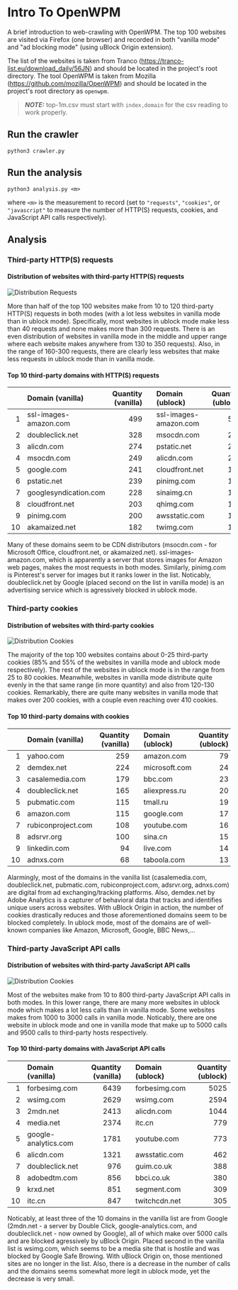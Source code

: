 # Intro To OpenWPM

A brief introduction to web-crawling with OpenWPM. The top 100 websites are visited via Firefox (one browser) and recorded in both "vanilla mode" and "ad blocking mode" (using uBlock Origin extension). 

The list of the websites is taken from Tranco (https://tranco-list.eu/download_daily/56JN) and should be located in the project's root directory. The tool OpenWPM is taken from Mozilla (https://github.com/mozilla/OpenWPM) and should be located in the project's root directory as `openwpm`.

> **_NOTE:_** top-1m.csv must start with `index,domain` for the csv reading to work properly.

## Run the crawler

```python3
python3 crawler.py
```

## Run the analysis

```python3
python3 analysis.py <m>
```

where `<m>` is the measurement to record (set to `"requests"`, `"cookies"`, or `"javascript"` to measure the number of HTTP(S) requests, cookies, and JavaScript API calls respectively).

## Analysis

### Third-party HTTP(S) requests

#### Distribution of websites with third-party HTTP(S) requests

![Distribution Requests](histogram_requests.png)

More than half of the top 100 websites make from 10 to 120 third-party HTTP(S) requests in both modes (with a lot less websites in vanilla mode than in ublock mode). Specifically, most websites in ublock mode make less than 40 requests and none makes more than 300 requests. There is an even distribution of websites in vanilla mode in the middle and upper range where each website makes anywhere from 130 to 350 requests). Also, in the range of 160-300 requests, there are clearly less websites that make less requests in ublock mode than in vanilla mode.

#### Top 10 third-party domains with HTTP(S) requests

|     | Domain (vanilla)      | Quantity (vanilla) |     | Domain (ublock)       | Quantity (ublock) |
| --: | :-------------------- | -----------------: | --- | :-------------------- | ----------------: |
|   1 | ssl-images-amazon.com |                499 |     | ssl-images-amazon.com |               520 |
|   2 | doubleclick.net       |                328 |     | msocdn.com            |               249 |
|   3 | alicdn.com            |                274 |     | pstatic.net           |               226 |
|   4 | msocdn.com            |                249 |     | alicdn.com            |               200 |
|   5 | google.com            |                241 |     | cloudfront.net        |               198 |
|   6 | pstatic.net           |                239 |     | pinimg.com            |               191 |
|   7 | googlesyndication.com |                228 |     | sinaimg.cn            |               159 |
|   8 | cloudfront.net        |                203 |     | qhimg.com             |               150 |
|   9 | pinimg.com            |                200 |     | awsstatic.com         |               149 |
|  10 | akamaized.net         |                182 |     | twimg.com             |               118 |

Many of these domains seem to be CDN distributors (msocdn.com - for Microsoft Office, cloudfront.net, or akamaized.net). ssl-images-amazon.com, which is apparently a server that stores images for Amazon web pages, makes the most requests in both modes. Similarly, pinimg.com is Pinterest's server for images but it ranks lower in the list. Noticably, doubleclick.net by Google (placed second on the list in vanilla mode) is an advertising service which is agressively blocked in ublock mode.

### Third-party cookies

#### Distribution of websites with third-party cookies

![Distribution Cookies](histogram_cookies.png)

The majority of the top 100 websites contains about 0-25 third-party cookies (85% and 55% of the websites in vanilla mode and ublock mode respectively). The rest of the websites in ublock mode is in the range from 25 to 80 cookies. Meanwhile, websites in vanilla mode distribute quite evenly in the that same range (in more quantity) and also from 120-130 cookies. Remarkably, there are quite many websites in vanilla mode that makes over 200 cookies, with a couple even reaching over 410 cookies.

#### Top 10 third-party domains with cookies

|     | Domain (vanilla)   | Quantity (vanilla) |     | Domain (ublock) | Quantity (ublock) |
| --: | :----------------- | -----------------: | --- | :-------------- | ----------------: |
|   1 | yahoo.com          |                259 |     | amazon.com      |                79 |
|   2 | demdex.net         |                224 |     | microsoft.com   |                24 |
|   3 | casalemedia.com    |                179 |     | bbc.com         |                23 |
|   4 | doubleclick.net    |                165 |     | aliexpress.ru   |                20 |
|   5 | pubmatic.com       |                115 |     | tmall.ru        |                19 |
|   6 | amazon.com         |                115 |     | google.com      |                17 |
|   7 | rubiconproject.com |                108 |     | youtube.com     |                16 |
|   8 | adsrvr.org         |                100 |     | sina.cn         |                15 |
|   9 | linkedin.com       |                 94 |     | live.com        |                14 |
|  10 | adnxs.com          |                 68 |     | taboola.com     |                13 |

Alarmingly, most of the domains in the vanilla list (casalemedia.com, doubleclick.net, pubmatic.com, rubiconproject.com, adsrvr.org, adnxs.com) are digital from ad exchanging/tracking platforms. Also, demdex.net by Adobe Analytics is a capturer of behavioral data that tracks and identifies unique users across websites. With uBlock Origin in action, the number of cookies drastically reduces and those aforementioned domains seem to be blocked completely. In ublock mode, most of the domains are of well-known companies like Amazon, Microsoft, Google, BBC News,...

### Third-party JavaScript API calls

#### Distribution of websites with third-party JavaScript API calls

![Distribution Cookies](histogram_javascript.png)

Most of the websites make from 10 to 800 third-party JavaScript API calls in both modes. In this lower range, there are many more websites in ublock mode which makes a lot less calls than in vanilla mode. Some websites makes from 1000 to 3000 calls in vanilla mode. Noticably, there are one website in ublock mode and one in vanilla mode that make up to 5000 calls and 9500 calls to third-party hosts respectively.

#### Top 10 third-party domains with JavaScript API calls

|     | Domain (vanilla)     | Quantity (vanilla) |     | Domain (ublock) | Quantity (ublock) |
| --: | :------------------- | -----------------: | --- | :-------------- | ----------------: |
|   1 | forbesimg.com        |               6439 |     | forbesimg.com   |              5025 |
|   2 | wsimg.com            |               2629 |     | wsimg.com       |              2594 |
|   3 | 2mdn.net             |               2413 |     | alicdn.com      |              1044 |
|   4 | media.net            |               2374 |     | itc.cn          |               779 |
|   5 | google-analytics.com |               1781 |     | youtube.com     |               773 |
|   6 | alicdn.com           |               1321 |     | awsstatic.com   |               462 |
|   7 | doubleclick.net      |                976 |     | guim.co.uk      |               388 |
|   8 | adobedtm.com         |                856 |     | bbci.co.uk      |               380 |
|   9 | krxd.net             |                851 |     | segment.com     |               309 |
|  10 | itc.cn               |                847 |     | twitchcdn.net   |               305 |

Noticably, at least three of the 10 domains in the vanilla list are from Google (2mdn.net - a server by Double Click, google-analytics.com, and doubleclick.net - now owned by Google), all of which make over 5000 calls and are blocked agressively by uBlock Origin. Placed second in the vanilla list is wsimg.com, which seems to be a media site that is hostile and was blocked by Google Safe Browing. With uBlock Origin on, those mentioned sites are no longer in the list. Also, there is a decrease in the number of calls and the domains seems somewhat more legit in ublock mode, yet the decrease is very small.